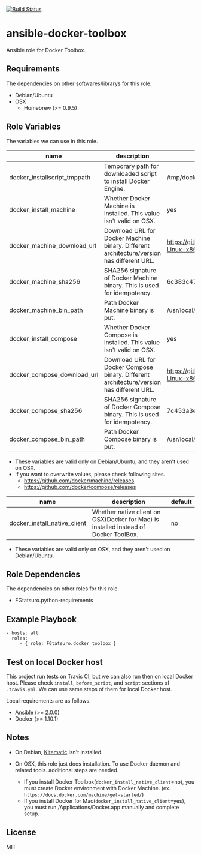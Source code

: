 [![Build Status](https://travis-ci.org/FGtatsuro/ansible-docker-toolbox.svg?branch=master)](https://travis-ci.org/FGtatsuro/ansible-docker-toolbox)

ansible-docker-toolbox
====================================

Ansible role for Docker Toolbox.

Requirements
------------

The dependencies on other softwares/librarys for this role.

- Debian/Ubuntu
- OSX
  - Homebrew (>= 0.9.5)

Role Variables
--------------

The variables we can use in this role.

|name|description|default|
|---|---|---|
|docker_installscript_tmppath|Temporary path for downloaded script to install Docker Engine.|/tmp/docker_install.sh|
|docker_install_machine|Whether Docker Machine is installed. This value isn't valid on OSX.|yes|
|docker_machine_download_url|Download URL for Docker Machine binary. Different architecture/version has different URL.|https://github.com/docker/machine/releases/download/v0.6.0/docker-machine-Linux-x86_64|
|docker_machine_sha256|SHA256 signature of Docker Machine binary. This is used for idempotency.|6c383c4716985db2d7ae7e1689cc4acee0b23284e6e852d6bc59011696ca734a|
|docker_machine_bin_path|Path Docker Machine binary is put.|/usr/local/bin/docker-machine|
|docker_install_compose|Whether Docker Compose is installed. This value isn't valid on OSX.|yes|
|docker_compose_download_url|Download URL for Docker Compose binary. Different architecture/version has different URL.|https://github.com/docker/compose/releases/download/1.6.2/docker-compose-Linux-x86_64|
|docker_compose_sha256|SHA256 signature of Docker Compose binary. This is used for idempotency.|7c453a3e52fb97bba34cf404f7f7e7913c86e2322d612e00c71bd1588587c91e|
|docker_compose_bin_path|Path Docker Compose binary is put.|/usr/local/bin/docker-compose|

- These variables are valid only on Debian/Ubuntu, and they aren't used on OSX.
- If you want to overwrite values, please check following sites.
  - https://github.com/docker/machine/releases
  - https://github.com/docker/compose/releases

|name|description|default|
|---|---|---|
|docker_install_native_client|Whether native client on OSX(Docker for Mac) is installed instead of Docker ToolBox.|no|

- These variables are valid only on OSX, and they aren't used on Debian/Ubuntu.

Role Dependencies
-----------------

The dependencies on other roles for this role.

- FGtatsuro.python-requirements

Example Playbook
----------------

    - hosts: all
      roles:
         - { role: FGtatsuro.docker_toolbox }

Test on local Docker host
-------------------------

This project run tests on Travis CI, but we can also run then on local Docker host.
Please check `install`, `before_script`, and `script` sections of `.travis.yml`.
We can use same steps of them for local Docker host.

Local requirements are as follows.

- Ansible (>= 2.0.0)
- Docker (>= 1.10.1)

Notes
-----

- On Debian, [Kitematic](https://kitematic.com/) isn't installed.
- On OSX, this role just does installation. To use Docker daemon and related tools. additional steps are needed.

  - If you install Docker Toolbox(`docker_install_native_client`=no), you must create Docker environment with Docker Machine. (ex. `https://docs.docker.com/machine/get-started/`)
  - If you install Docker for Mac(`docker_install_native_client`=yes), you must run /Applications/Docker.app manually and complete setup.

License
-------

MIT
